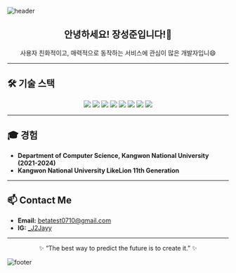 ![header](https://capsule-render.vercel.app/api?type=waving&height=100&color=gradient)


<div align="center">
  <h2 align="center">안녕하세요! 장성준입니다!👋</h2>
  <p>사용자 친화적이고, 매력적으로 동작하는 서비스에 관심이 많은 개발자입니😄</p>
</div>

---

## 🛠️ 기술 스택

<div align="center">
  <img src="https://img.shields.io/badge/HTML5-%23E34F26.svg?&style=for-the-badge&logo=html5&logoColor=white" />
  <img src="https://img.shields.io/badge/CSS3-%231572B6.svg?&style=for-the-badge&logo=css3&logoColor=white" />
  <img src="https://img.shields.io/badge/JavaScript-%23F7DF1E.svg?&style=for-the-badge&logo=javascript&logoColor=black" />
  <img src="https://img.shields.io/badge/Python-%233776AB.svg?&style=for-the-badge&logo=python&logoColor=white" />
  <img src="https://img.shields.io/badge/C-%2300599C.svg?&style=for-the-badge&logo=c&logoColor=white" />
  <img src="https://img.shields.io/badge/C++-%2300599C.svg?&style=for-the-badge&logo=c%2B%2B&logoColor=white" />
  <img src="https://img.shields.io/badge/Java-%23ED8B00.svg?&style=for-the-badge&logo=java&logoColor=white" />
  <img src="https://img.shields.io/badge/Spring-%236DB33F.svg?&style=for-the-badge&logo=spring&logoColor=white" />
</div>




---

## 🎓 경험

- **Department of Computer Science, Kangwon National University (2021-2024)**
- **Kangwon National University LikeLion 11th Generation**

---

## 📫 Contact Me

- **Email:** [betatest0710@gmail.com](mailto:betatest0710@gmail.com)
- **IG:** [_J2Jayy]((https://www.instagram.com/j2jayyy/))

---

<div align="center">
  <p>✨ “The best way to predict the future is to create it.” ✨</p>
</div>

![footer](https://capsule-render.vercel.app/api?type=waving&height=100&color=gradient&section=footer)
